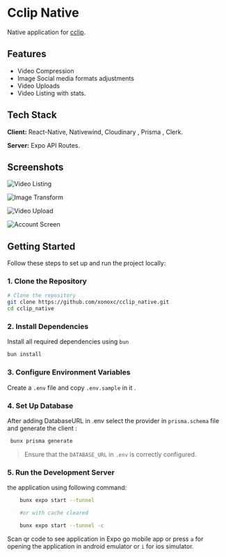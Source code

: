 
# Cclip Native

Native application for [cclip](https://github.com/xonoxc/cclip.git).




## Features

- Video Compression
- Image Social media formats adjustments
- Video Uploads
- Video Listing with stats.





## Tech Stack

**Client:** React-Native, Nativewind, Cloudinary , Prisma , Clerk.

**Server:** Expo API Routes.


## Screenshots

![Video Listing](./assets/images/screens/video_listing_screen_cclip_native.jpg)


![Image Transform](./assets/images/screens/image_transformation_screen_cclip_native.jpg)


![Video Upload](./assets/images/screens/video_upload_screen_cclip_native.jpg)


![Account Screen](./assets/images/screens/account_screen_cclip_native.jpg)

## Getting Started

Follow these steps to set up and run the project locally:

### 1. Clone the Repository

```bash
# Clone the repository
git clone https://github.com/xonoxc/cclip_native.git
cd cclip_native
```

### 2. Install Dependencies

Install all required dependencies using `bun` 

```bash
bun install

```

### 3. Configure Environment Variables

Create a `.env` file and copy `.env.sample` in it .

### 4. Set Up Database

After adding DatabaseURL in .env select the provider in `prisma.schema` file and generate the client :

```bash
 bunx prisma generate
```

> Ensure that the `DATABASE_URL` in `.env` is correctly configured.

### 5. Run the Development Server

the application using following command:

```bash
    bunx expo start --tunnel 

    #or with cache cleared

    bunx expo start --tunnel -c
```

Scan qr code to see application in Expo go mobile app or press `a` for opening the application in android emulator or `i` for ios simulator.

